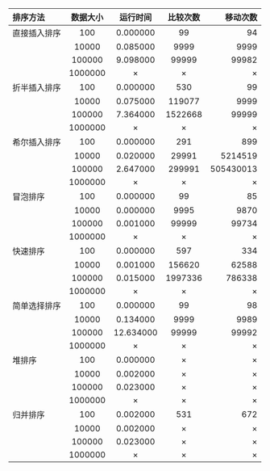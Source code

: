 | 排序方法 | 数据大小 | 运行时间 |  比较次数  |  移动次数 |
| :-- | :--: |:--: |:--: | --: |
| 直接插入排序 | 100 | 0.000000 | 99 | 94 |
|  | 10000 | 0.085000 | 9999 | 9999 |
|  | 100000 | 9.098000 | 99999 | 99982 |
|  | 1000000 | × | × | ×|
| 折半插入排序 | 100 | 0.000000 | 530 | 99 |
|  | 10000 | 0.075000 | 119077 | 9999 |
|  | 100000 | 7.364000 | 1522668 | 99999 |
|  | 1000000 | × | × | ×|
| 希尔插入排序 | 100 | 0.000000 | 291 | 899 |
|  | 10000 | 0.020000 | 29991 | 5214519 |
|  | 100000 | 2.647000 | 299991 | 505430013 |
|  | 1000000 | × | × | ×|
| 冒泡排序 | 100 | 0.000000 | 99 | 85 |
|  | 10000 | 0.000000 | 9995 | 9870 |
|  | 100000 | 0.001000 | 99999 | 99734 |
|  | 1000000 | × | × | ×|
| 快速排序 | 100 | 0.000000 | 597 | 334 |
|  | 10000 | 0.001000 | 156620 | 62588 |
|  | 100000 | 0.015000 | 1997336 | 786338 |
|  | 1000000 | × | × | ×|
| 简单选择排序 | 100 | 0.000000 | 99 | 98 |
|  | 10000 | 0.134000 | 9999 | 9989 |
|  | 100000 | 12.634000 | 99999 | 99992 |
|  | 1000000 | × | × | ×|
| 堆排序 | 100 | 0.000000 | × | × |
|  | 10000 | 0.002000 | × | × |
|  | 100000 | 0.023000 | × | × |
|  | 1000000 | × | × | ×|
| 归并排序 | 100 | 0.002000 | 531 | 672 |
|  | 10000 | 0.002000 | × | × |
|  | 100000 | 0.023000 | × | × |
|  | 1000000 | × | × | ×|
